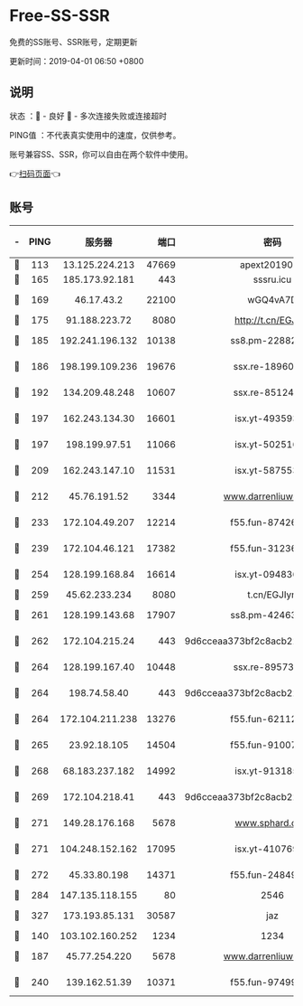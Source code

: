 # Free-SS-SSR

免费的SS账号、SSR账号，定期更新

更新时间：2019-04-01 06:50 +0800

## 说明

状态     ：🙂 - 良好 🙁 - 多次连接失败或连接超时

PING值   ：不代表真实使用中的速度，仅供参考。

账号兼容SS、SSR，你可以自由在两个软件中使用。

👉[扫码页面](https://liesauer.github.io/Free-SS-SSR/)👈

## 账号

|-|PING|服务器|端口|密码|加密方式|区域|
|:----:|:----:|:-----:|-----:|:----:|:----:|:----:|
|🙂|113|13.125.224.213|47669|apext2019001|chacha20|KR|
|🙂|165|185.173.92.181|443|sssru.icu|rc4-md5|RU|
|🙂|169|46.17.43.2|22100|wGQ4vA7D|aes-256-gcm|RU|
|🙂|175|91.188.223.72|8080|http://t.cn/EGJIyrl|rc4-md5|RU|
|🙂|185|192.241.196.132|10138|ss8.pm-22882604|aes-256-cfb|US|
|🙂|186|198.199.109.236|19676|ssx.re-18960694|aes-256-cfb|US|
|🙂|192|134.209.48.248|10607|ssx.re-85124094|aes-256-cfb|US|
|🙂|197|162.243.134.30|16601|isx.yt-49359357|aes-256-cfb|US|
|🙂|197|198.199.97.51|11066|isx.yt-50251647|aes-256-cfb|US|
|🙂|209|162.243.147.10|11531|isx.yt-58755378|aes-256-cfb|US|
|🙂|212|45.76.191.52|3344|www.darrenliuwei.com|aes-256-cfb|JP|
|🙂|233|172.104.49.207|12214|f55.fun-87426879|aes-256-cfb|SG|
|🙂|239|172.104.46.121|17382|f55.fun-31236609|aes-256-cfb|SG|
|🙂|254|128.199.168.84|16614|isx.yt-09483649|aes-256-cfb|SG|
|🙂|259|45.62.233.234|8080|t.cn/EGJIyrl|rc4-md5|CA|
|🙂|261|128.199.143.68|17907|ss8.pm-42463996|aes-256-cfb|SG|
|🙂|262|172.104.215.24|443|9d6cceaa373bf2c8acb22e60b6a58be6|aes-256-cfb|US|
|🙂|264|128.199.167.40|10448|ssx.re-89573938|aes-256-cfb|SG|
|🙂|264|198.74.58.40|443|9d6cceaa373bf2c8acb22e60b6a58be6|aes-256-cfb|US|
|🙂|264|172.104.211.238|13276|f55.fun-62112830|aes-256-cfb|US|
|🙂|265|23.92.18.105|14504|f55.fun-91007249|aes-256-cfb|US|
|🙂|268|68.183.237.182|14992|isx.yt-91318565|aes-256-cfb|SG|
|🙂|269|172.104.218.41|443|9d6cceaa373bf2c8acb22e60b6a58be6|aes-256-cfb|US|
|🙂|271|149.28.176.168|5678|www.sphard.com|aes-256-cfb|AU|
|🙂|271|104.248.152.162|17095|isx.yt-41076974|aes-256-cfb|SG|
|🙂|272|45.33.80.198|14371|f55.fun-24849539|aes-256-cfb|US|
|🙂|284|147.135.118.155|80|2546|chacha20|US|
|🙂|327|173.193.85.131|30587|jaz|aes-256-cfb|US|
|🙂|140|103.102.160.252|1234|1234|rc4-md5|JP|
|🙂|187|45.77.254.220|5678|www.darrenliuwei.com|aes-256-cfb|SG|
|🙂|240|139.162.51.39|10371|f55.fun-97499168|aes-256-cfb|SG|
